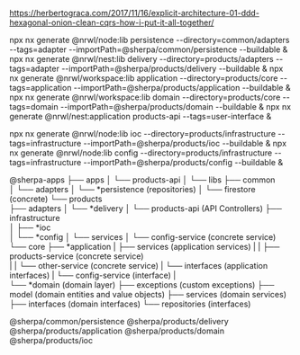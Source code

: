 https://herbertograca.com/2017/11/16/explicit-architecture-01-ddd-hexagonal-onion-clean-cqrs-how-i-put-it-all-together/

<!-- npx nx generate @nrwl/workspace:lib models --directory=domain/products --tags=domain --importPath=@sherpa/products/models --buildable
npx nx generate @nrwl/workspace:lib services --directory=domain/products --tags=domain --importPath=@sherpa/products/services --buildable
npx nx generate @nrwl/workspace:lib interfaces --directory=domain/products --tags=domain --importPath=@sherpa/products/interfaces --buildable
npx nx generate @nrwl/workspace:lib services --directory=infrastructure/firestore --tags=infrastructure --importPath=@sherpa/firestore/services --buildable
npx nx generate @nrwl/workspace:lib interfaces --directory=infrastructure/firestore --tags=infrastructure --importPath=@sherpa/firestore/interfaces --buildable

npx nx generate @nrwl/workspace:lib core --directory=application/products --tags=application --importPath=@sherpa/products/core --buildable

npx nx generate @nrwl/nest:application products-api --tags=user-interface  -->

npx nx generate @nrwl/node:lib persistence --directory=common/adapters --tags=adapter --importPath=@sherpa/common/persistence --buildable &
npx nx generate @nrwl/nest:lib delivery --directory=products/adapters --tags=adapter --importPath=@sherpa/products/delivery --buildable &
npx nx generate @nrwl/workspace:lib application --directory=products/core --tags=application --importPath=@sherpa/products/application --buildable &
npx nx generate @nrwl/workspace:lib domain --directory=products/core --tags=domain --importPath=@sherpa/products/domain --buildable &
npx nx generate @nrwl/nest:application products-api --tags=user-interface &

npx nx generate @nrwl/node:lib ioc --directory=products/infrastructure --tags=infrastructure --importPath=@sherpa/products/ioc --buildable &
npx nx generate @nrwl/node:lib config --directory=products/infrastructure --tags=infrastructure --importPath=@sherpa/products/config --buildable &

@sherpa-apps 
├── apps
│   └── products-api
│
└── libs
    ├── common  
    │   └── adapters
    │       └── *persistence (repositories)
    │           └── firestore (concrete)
    └── products    
        ├── adapters
        │   └── *delivery
        │       └── products-api (API Controllers)
        ├── infrastructure        
        │   ├── *ioc        
        │   └── *config 
        │        └── services
        │            └── config-service (concrete service)
        └── core
            ├── *application 
            |    ├── services (application services)
            |    |   ├── products-service (concrete service)         
            |    |   └── other-service (concrete service)
            |    └── interfaces (application interfaces)
            |        └── config-service (interface)
            |           
            └── *domain (domain layer)
                ├── exceptions (custom exceptions)
                ├── model (domain entities and value objects)
                ├── services (domain services)
                ├── interfaces (domain interfaces)
                └── repositories (interfaces)

@sherpa/common/persistence
@sherpa/products/delivery
@sherpa/products/application
@sherpa/products/domain
@sherpa/products/ioc
